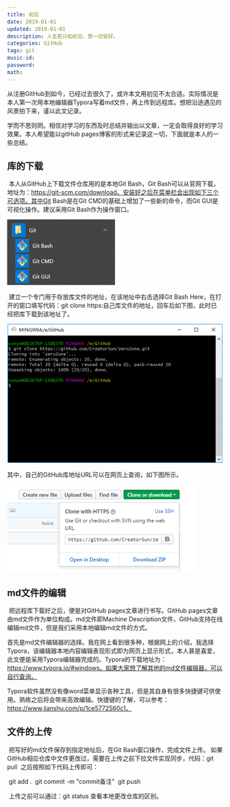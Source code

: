 ```yaml
---
title: 初见
date: 2019-01-01
updated: 2019-01-01
description: 人生若只如初见，愿一切安好。
categories: GitHub
tags: git
music-id:
password:
math:
---
```


​	从注册GitHub到如今，已经过去很久了，或许本文用初见不太合适。实际情况是本人第一次用本地编辑器Typora写着md文件，再上传到远程库。想把沿途遇见的风景拍下来，谨以此文记录。

​	学而不思则罔。相信对学习的东西及时总结并输出以文章，一定会取得良好的学习效果。本人希望能以gitHub pages博客的形式来记录这一切，下面就是本人的一些总结。

## 库的下载

​	本人从GitHub上下载文件仓库用的是本地Git Bash，Git Bash可以从官网下载，地址为：https://git-scm.com/download。安装好之后在菜单栏会出现如下三个可选项。其中Git Bash是在Git CMD的基础上增加了一些新的命令，而Git GUI是可视化操作。建议采用Git Bash作为操作窗口。

![jpeg](https://raw.githubusercontent.com/creatorsun/creatorsun.github.io/master/resource/20181127_01.jpeg)

​	建立一个专门用于存放库文件的地址，在该地址中右击选择Git Bash Here，在打开的窗口填写代码：git clone https:自己库文件的地址，回车后如下图，此时已经把库下载到该地址了。

![jpeg](https://raw.githubusercontent.com/creatorsun/creatorsun.github.io/master/resource/20181127_03.jpeg)

其中，自己的GitHub库地址URL可以在网页上查询，如下图所示。

![jpeg](https://raw.githubusercontent.com/creatorsun/creatorsun.github.io/master/resource/20181127_02.jpeg)

## md文件的编辑

​	把远程库下载好之后，便是对GitHub pages文章进行书写。GitHub pages文章由md文件作为单位构成。md文件即Machine Description文件，GitHub支持在线编辑md文件，但是我们采用本地编辑md文件的方式。

​	首先是md文件编辑器的选择。我在网上看到很多种，根据网上的介绍，我选择Typora，该编辑器本地内容编辑表现形式即为网页上显示形式，本人甚是喜爱，此文便是采用Typora编辑器完成的。Typora的下载地址为：https://www.typora.io/#windows。如果大家想了解其他的md文件编辑器，可以自行查询。

​	Typora软件虽然没有像word菜单显示各种工具，但是其自身有很多快捷键可供使用。熟练之后将会带来高效编辑。快捷键的了解，可以参考：https://www.jianshu.com/p/1ce5772560c1。

## 文件的上传

​	把写好的md文件保存到指定地址后，在Git Bash窗口操作，完成文件上传。
​	如果GitHub相应仓库中文件更改过，需要在上传之前下拉文件实现同步，代码：git pull
​	之后按照如下代码上传即可：

​	git add .
​	git commit -m "commit备注"
​	git push

​	上传之前可以通过：git status 查看本地更改仓库的区别。

